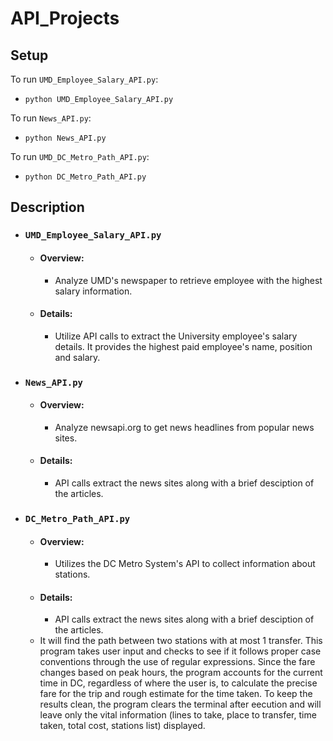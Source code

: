 # API_Projects

## Setup
To run `UMD_Employee_Salary_API.py`:
- `python UMD_Employee_Salary_API.py`

To run `News_API.py`:
- `python News_API.py`

To run `UMD_DC_Metro_Path_API.py`:
- `python DC_Metro_Path_API.py`

## Description

- ### `UMD_Employee_Salary_API.py`
  - #### Overview: 
    - Analyze UMD's newspaper to retrieve employee with the highest salary information.
  - #### Details: 
    - Utilize API calls to extract the University employee's salary details. It provides the highest paid employee's name, position and salary.

- ### `News_API.py`
  - #### Overview: 
    - Analyze newsapi.org to get news headlines from popular news sites.
  - #### Details: 
    - API calls extract the news sites along with a brief desciption of the articles.

- ### `DC_Metro_Path_API.py`
  - #### Overview: 
    - Utilizes the DC Metro System's API to collect information about stations.
  - #### Details: 
    - API calls extract the news sites along with a brief desciption of the articles.
  - It will find the path between two stations with at most 1 transfer. This program takes user input and checks to see if it follows proper case conventions through the use of regular expressions. Since the fare changes based on peak hours, the program accounts for the current time in DC, regardless of where the user is, to calculate the precise fare for the trip and rough estimate for the time taken. To keep the results clean, the program clears the terminal after eecution and will leave only the vital information (lines to take, place to transfer, time taken, total cost, stations list) displayed.
